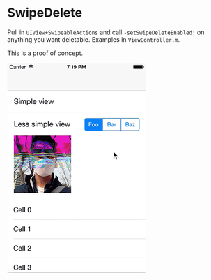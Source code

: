 # SwipeDelete
Pull in `UIView+SwipeableActions` and call `-setSwipeDeleteEnabled:` on anything you want deletable. Examples in `ViewController.m`.

This is a proof of concept.

![such delete](/swipe.gif "wow")
